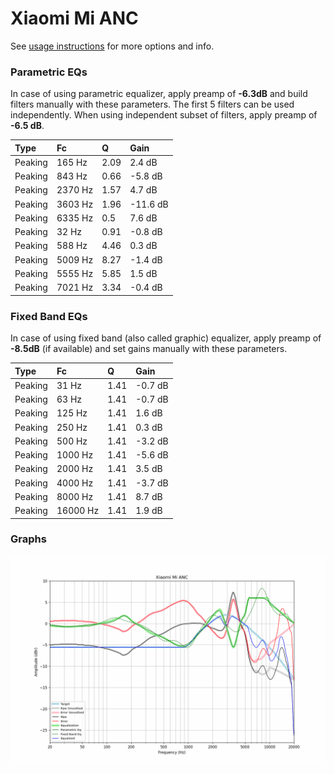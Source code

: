 # Xiaomi Mi ANC
See [usage instructions](https://github.com/jaakkopasanen/AutoEq#usage) for more options and info.

### Parametric EQs
In case of using parametric equalizer, apply preamp of **-6.3dB** and build filters manually
with these parameters. The first 5 filters can be used independently.
When using independent subset of filters, apply preamp of **-6.5 dB**.

| Type    | Fc      |    Q | Gain     |
|:--------|:--------|:-----|:---------|
| Peaking | 165 Hz  | 2.09 | 2.4 dB   |
| Peaking | 843 Hz  | 0.66 | -5.8 dB  |
| Peaking | 2370 Hz | 1.57 | 4.7 dB   |
| Peaking | 3603 Hz | 1.96 | -11.6 dB |
| Peaking | 6335 Hz | 0.5  | 7.6 dB   |
| Peaking | 32 Hz   | 0.91 | -0.8 dB  |
| Peaking | 588 Hz  | 4.46 | 0.3 dB   |
| Peaking | 5009 Hz | 8.27 | -1.4 dB  |
| Peaking | 5555 Hz | 5.85 | 1.5 dB   |
| Peaking | 7021 Hz | 3.34 | -0.4 dB  |

### Fixed Band EQs
In case of using fixed band (also called graphic) equalizer, apply preamp of **-8.5dB**
(if available) and set gains manually with these parameters.

| Type    | Fc       |    Q | Gain    |
|:--------|:---------|:-----|:--------|
| Peaking | 31 Hz    | 1.41 | -0.7 dB |
| Peaking | 63 Hz    | 1.41 | -0.7 dB |
| Peaking | 125 Hz   | 1.41 | 1.6 dB  |
| Peaking | 250 Hz   | 1.41 | 0.3 dB  |
| Peaking | 500 Hz   | 1.41 | -3.2 dB |
| Peaking | 1000 Hz  | 1.41 | -5.6 dB |
| Peaking | 2000 Hz  | 1.41 | 3.5 dB  |
| Peaking | 4000 Hz  | 1.41 | -3.7 dB |
| Peaking | 8000 Hz  | 1.41 | 8.7 dB  |
| Peaking | 16000 Hz | 1.41 | 1.9 dB  |

### Graphs
![](./Xiaomi%20Mi%20ANC.png)